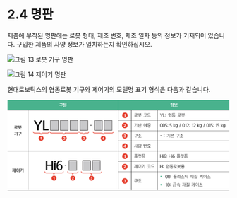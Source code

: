 # 2.4 명판

제품에 부착된 명판에는 로봇 형태, 제조 번호, 제조 일자 등의 정보가 기재되어 있습니다. 구입한 제품의 사양 정보가 일치하는지 확인하십시오.

![그림 13 로봇 기구 명판](../_assets/robot\_nameplate.png)

![그림 14 제어기 명판](../_assets/controller\_nameplate.png)

현대로보틱스의 협동로봇 기구와 제어기의 모델명 표기 형식은 다음과 같습니다.

![](../_assets/nameplate.png)
